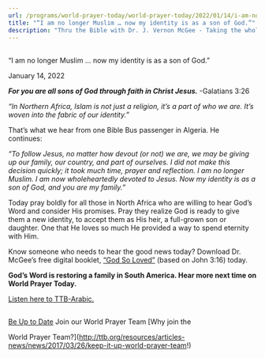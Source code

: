 ```yaml
---
url: /programs/world-prayer-today/world-prayer-today/2022/01/14/i-am-no-longer-muslim-now-my-identity-is-as-a-son-of-god
title: "“I am no longer Muslim … now my identity is as a son of God.”"
description: "Thru the Bible with Dr. J. Vernon McGee - Taking the whole Word to the whole world"
---
```







## 
 “I am no longer Muslim … now my identity is as a son of God.”


January 14, 2022




***For you are all sons of God through faith in Christ Jesus.*** -Galatians 3:26

 *“In Northern Africa, Islam is not just a religion, it’s a part of who we are. It’s woven into the fabric of our identity.”* 

 That’s what we hear from one Bible Bus passenger in Algeria. He continues: 

 *“To follow Jesus, no matter how devout (or not) we are, we may be giving up our family, our country, and part of ourselves. I did not make this decision quickly; it took much time, prayer and reflection. I am no longer Muslim. I am now wholeheartedly devoted to Jesus. Now my identity is as a son of God, and you are my family.”* 

 Today pray boldly for all those in North Africa who are willing to hear God’s Word and consider His promises. Pray they realize God is ready to give them a new identity, to accept them as His heir, a full-grown son or daughter. One that He loves so much He provided a way to spend eternity with Him.  

 Know someone who needs to hear the good news today? Download Dr. McGee’s free digital booklet, [“God So Loved”](/docs/default-source/booklets/ttb_god-so-loved.pdf?sfvrsn=1a191f16_2) (based on John 3:16) today.  

 **God’s Word is restoring a family in South America. Hear more next time on World Prayer Today.** 

 [Listen here to TTB-Arabic.](https://ttb.twr.org/home/day,0436/language,ARB)

  






## 




[Be Up to Date](http://feeds.feedburner.com/WorldPrayerToday "World Prayer Today RSS Feed")
Join our World Prayer Team
[Why join the  

World Prayer Team?](http://ttb.org/resources/articles-news/news/2017/03/26/keep-it-up-world-prayer-team!)




